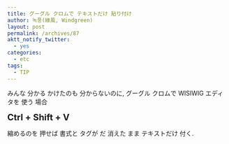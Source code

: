 ```yaml
---
title: グーグル クロムで テキストだけ 貼り付け
author: 녹풍(綠風, Windgreen)
layout: post
permalink: /archives/87
aktt_notify_twitter:
  - yes
categories:
  - etc
tags:
  - TIP
---
```

みんな 分かる かけたのも 分からないのに, グーグル クロムで WISIWIG エディタを 使う 場合

<span style="font-size:20px; font-weight: bold;">Ctrl + Shift + V</span>

縮めるのを 押せば 書式と タグが だ 消えた まま テキストだけ 付く.